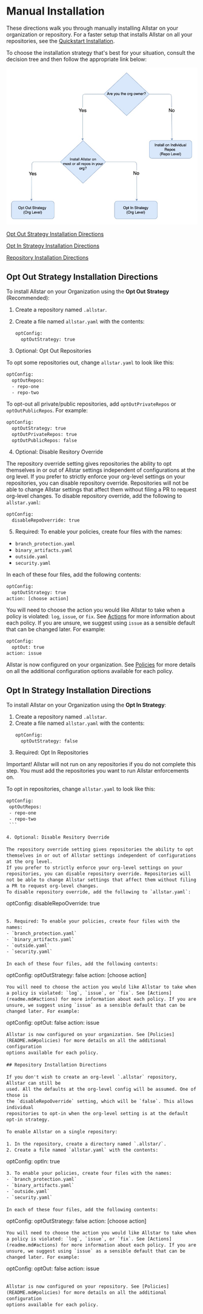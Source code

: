 # **Manual Installation**

These directions walk you through manually installing Allstar on your organization or repository. 
For a faster setup that installs Allstar on all your repositories, see the [Quickstart Installation](/readme.md/quickstart-installation).

To choose the installation strategy that's best for your situation, consult the decision tree and then follow the appropriate link below:

![Installation Decision Tree](/install-decision.jpg)


[Opt Out Strategy Installation Directions](Opt-Out-Strategy-Installation-Directions)

[Opt In Strategy Installation Directions](Opt-In-Strategy-Installation-Directions)

[Repository Installation Directions](Repository-Installation-Directions)

## Opt Out Strategy Installation Directions
To install Allstar on your Organization using the **Opt Out Strategy** (Recommended):

1. Create a repository named `.allstar`.
2. Create a file named `allstar.yaml` with the contents:
   ```
   optConfig:
     optOutStrategy: true
   ```
   
3. Optional: Opt Out Repositories 

To opt some repositories out, change `allstar.yaml` to look like this:
   ```
   optConfig:
     optOutRepos:
     - repo-one
     - repo-two
   ```

To opt-out all private/public repositories, add `optOutPrivateRepos` or `optOutPublicRepos`. For example:
   ```
   optConfig:
     optOutStrategy: true
     optOutPrivateRepos: true
     optOutPublicRepos: false
   ```
4. Optional: Disable Resitory Override 

The repository override setting gives repositories the ability to opt themselves in or out of Allstar settings independent of configurations at the org level. 
If you prefer to strictly enforce your org-level settings on your repositories, you can disable repository override. Repositories will not be able to change Allstar settings that affect them without filing a PR to request org-level changes. 
To disable repository override, add the following to `allstar.yaml`:
   ```
   optConfig:
     disableRepoOverride: true
   ```

5. Required: To enable your policies, create four files with the names:
- `branch_protection.yaml`
- `binary_artifacts.yaml` 
- `outside.yaml`
- `security.yaml` 

In each of these four files, add the following contents:
   ```
   optConfig:
     optOutStrategy: true
   action: [choose action]
   ```
You will need to choose the action you would like Allstar to take when a policy is violated: `log`, `issue`, or `fix`. See [Actions](readme.md#actions) for more information about each policy. If you are unsure, we suggest using `issue` as a sensible default that can be changed later. For example:
   ```
   optConfig:
     optOut: true
   action: issue
   ```
Allstar is now configured on your organization. See [Policies](README.md#policies) for more details on all the additional configuration
options available for each policy. 

## Opt In Strategy Installation Directions

To install Allstar on your Organization using the **Opt In Strategy**:

1. Create a repository named `.allstar`.
2. Create a file named `allstar.yaml` with the contents:
   ```
   optConfig:
     optOutStrategy: false
   ```
3. Required: Opt In Repositories 

Important! Allstar will not run on any repositories if you do not complete this step. You must add the repositories you want to run Allstar enforcements on.

To opt in repositories, change `allstar.yaml` to look like this:
   ```
   optConfig:
    optOutRepos:
    - repo-one
    - repo-two
    ```

4. Optional: Disable Resitory Override 

The repository override setting gives repositories the ability to opt themselves in or out of Allstar settings independent of configurations at the org level. 
If you prefer to strictly enforce your org-level settings on your repositories, you can disable repository override. Repositories will not be able to change Allstar settings that affect them without filing a PR to request org-level changes. 
To disable repository override, add the following to `allstar.yaml`:
   ```
   optConfig:
     disableRepoOverride: true
   ```
   
5. Required: To enable your policies, create four files with the names:
- `branch_protection.yaml`
- `binary_artifacts.yaml` 
- `outside.yaml`
- `security.yaml` 

In each of these four files, add the following contents:
   ```
   optConfig:
     optOutStrategy: false
   action: [choose action]
   ```
You will need to choose the action you would like Allstar to take when a policy is violated: `log`, `issue`, or `fix`. See [Actions](readme.md#actions) for more information about each policy. If you are unsure, we suggest using `issue` as a sensible default that can be changed later. For example:
   ```
   optConfig:
     optOut: false
   action: issue
   ```
Allstar is now configured on your organization. See [Policies](README.md#policies) for more details on all the additional configuration
options available for each policy. 

## Repository Installation Directions 

If you don't wish to create an org-level `.allstar` repository, Allstar can still be
used. All the defaults at the org-level config will be assumed. One of those is
the `disableRepoOverride` setting, which will be `false`. This allows individual
repositories to opt-in when the org-level setting is at the default opt-in strategy. 

To enable Allstar on a single repository:

1. In the repository, create a directory named `.allstar/`.
2. Create a file named `allstar.yaml` with the contents:
   ```
   optConfig:
     optIn: true
   ```
3. To enable your policies, create four files with the names:
- `branch_protection.yaml`
- `binary_artifacts.yaml` 
- `outside.yaml`
- `security.yaml` 

In each of these four files, add the following contents:
   ```
   optConfig:
     optOutStrategy: false
   action: [choose action]
   ```
You will need to choose the action you would like Allstar to take when a policy is violated: `log`, `issue`, or `fix`. See [Actions](readme.md#actions) for more information about each policy. If you are unsure, we suggest using `issue` as a sensible default that can be changed later. For example:
   ```
   optConfig:
     optOut: false
   action: issue
   ```

Allstar is now configured on your repository. See [Policies](README.md#policies) for more details on all the additional configuration
options available for each policy. 
